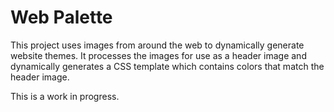 Web Palette
==========

This project uses images from around the web to dynamically generate website themes. It processes the images for use as a header image and dynamically generates a CSS template which contains colors that match the header image. 

This is a work in progress.
